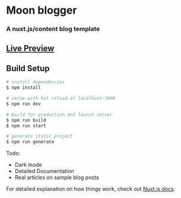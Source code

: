# Moon blogger
### A nuxt.js/content blog template

## [Live Preview](https://m-blog.vercel.app/)


## Build Setup

```bash
# install dependencies
$ npm install

# serve with hot reload at localhost:3000
$ npm run dev

# build for production and launch server
$ npm run build
$ npm run start

# generate static project
$ npm run generate
```
Todo:
- Dark mode
- Detailed Documentation
- Real articles on sample blog posts

For detailed explanation on how things work, check out [Nuxt.js docs](https://nuxtjs.org).
